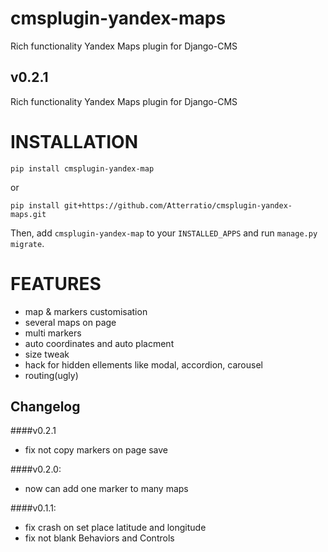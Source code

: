cmsplugin-yandex-maps
===========
Rich functionality Yandex Maps plugin for Django-CMS


v0.2.1
-------

Rich functionality Yandex Maps plugin for Django-CMS


INSTALLATION
===========

`pip install cmsplugin-yandex-map`

or

`pip install git+https://github.com/Atterratio/cmsplugin-yandex-maps.git`

Then, add `cmsplugin-yandex-map` to your `INSTALLED_APPS` and run `manage.py migrate`.


FEATURES
===========

* map & markers customisation
* several maps on page
* multi markers
* auto coordinates and auto placment
* size tweak
* hack for hidden ellements like modal, accordion, carousel
* routing(ugly)


Changelog
-------
####v0.2.1
* fix not copy markers on page save


####v0.2.0:
* now can add one marker to many maps


####v0.1.1:
* fix crash on set place latitude and longitude
* fix not blank Behaviors and Controls